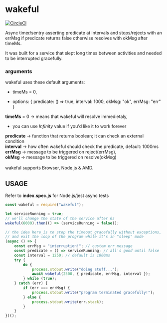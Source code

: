 # wakeful

[![CircleCI](https://circleci.com/gh/stormcrows/wakeful/tree/master.svg?style=svg)](https://circleci.com/gh/stormcrows/wakeful/tree/master)

Async timer/sentry asserting predicate at intervals and stops/rejects with an errMsg if predicate returns false otherwise resolves with okMsg after timeMs.

It was built for a service that slept long times between activities
and needed to be interrupted gracefully.

### arguments

wakeful uses these default arguments:

- timeMs = 0,

- options: { 
    predicate: () => true, 
    interval: 1000, 
    okMsg: "ok", 
    errMsg: "err"
  }

**timeMs** = 0 -> means that wakeful will resolve immedietaly,<br />
  * you can use *Infinity* value if you'd like it to work forever<br />

**predicate** -> function that returns boolean; it can check an external condition<br />
**interval** -> how often wakeful should check the predicate, default: 1000ms<br />
**errMsg** -> message to be triggered on reject(errMsg),<br />
**okMsg** -> message to be triggered on resolve(okMsg)<br />
<br />
wakeful supports Browser, Node.js & AMD.


## USAGE

Refer to **index.spec.js** for Node.js/jest async tests

```javascript
const wakeful = require("wakeful");

let serviceRunning = true;
// we'll change the state of the service after 6s
wakeful(6000).then(() => (serviceRunning = false));

// the idea here is to stop the timeout gracefully without exceptions,
// and exit the loop of the program while it's in "sleep" mode
(async () => {
    const errMsg = "interruption!"; // custom err message
    const predicate = () => serviceRunning; // all's good until false
    const interval = 1250; // default is 1000ms
    try {
        do {
            process.stdout.write("doing stuff...");
            await wakeful(2500, { predicate, errMsg, interval });
        } while (true);
    } catch (err) {
        if (err === errMsg) {
            process.stdout.write("program terminated gracefully!");
        } else {
            process.stdout.write(err.stack);
        }
    }
})();

```
